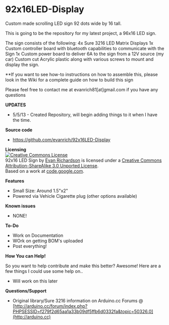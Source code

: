 92x16LED-Display
================

Custom made scrolling LED sign 92 dots wide by 16 tall.


This is going to be the repository for my latest project, a 96x16 LED sign.  

The sign consists of the following:
4x Sure 3216 LED Matrix Displays
1x Custom controller board with bluetooth capabilities to communicate with the Sign
1x Custom power board to deliver 6A to the sign from a 12V source (my car)
Custom cut Acrylic plastic along with various screws to mount and display the sign.

**If you want to see how-to instructions on how to assemble this, please look in the Wiki for a complete guide on how to build this sign

Please feel free to contact me at evanrich81[at]gmail.com if you have any questions

**UPDATES** <br />
* 5/5/13 - Created Repository, will begin adding things to it when I have the time.

**Source code**

* https://github.com/evanrich/92x16LED-Display

**Licensing**<br />
<a rel="license" href="http://creativecommons.org/licenses/by-sa/3.0/"><img alt="Creative Commons License" style="border-width:0" src="http://i.creativecommons.org/l/by-sa/3.0/88x31.png" /></a><br /><span xmlns:dct="http://purl.org/dc/terms/" property="dct:title">92x16 LED Sign</span> by <a xmlns:cc="http://creativecommons.org/ns#" href="https://github.com/evanrich/Bluetooth-LED-Sign" property="cc:attributionName" rel="cc:attributionURL">Evan Richardson</a> is licensed under a <a rel="license" href="http://creativecommons.org/licenses/by-sa/3.0/">Creative Commons Attribution-ShareAlike 3.0 Unported License</a>.<br />Based on a work at <a xmlns:dct="http://purl.org/dc/terms/" href="https://code.google.com/p/ht1632c/" rel="dct:source">code.google.com</a>.



**Features**

* Small Size: Around 1.5"x2"
* Powered via Vehicle Cigarette plug (other options available)


**Known issues**

* NONE!

**To-Do**

* Work on Documentation
* WOrk on getting BOM's uploaded
* Post everything!

**How You can Help!**

So you want to help contribute and make this better? Awesome!   Here are a few things I could use some help on..

* Will work on this later


**Questions/Support**

* Original library/Sure 3216 information on Arduino.cc Forums @ [http://arduino.cc/forum/index.php?PHPSESSID=f279f2d65aa1a33b09df5ffb6d0332fa&topic=50326.0](http://arduino.cc)
